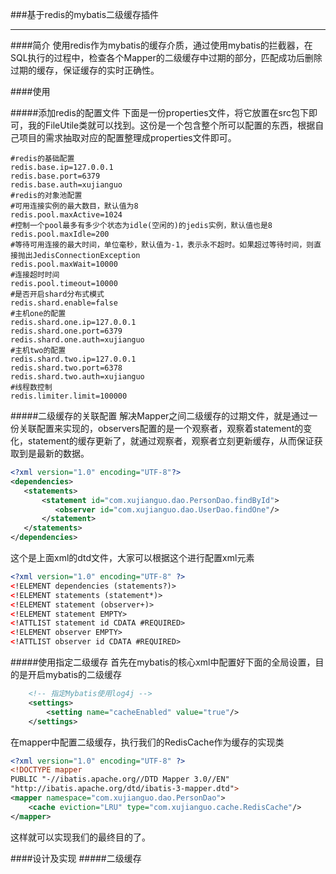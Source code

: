 ###基于redis的mybatis二级缓存插件
***
####简介
使用redis作为mybatis的缓存介质，通过使用mybatis的拦截器，在SQL执行的过程中，检查各个Mapper的二级缓存中过期的部分，匹配成功后删除过期的缓存，保证缓存的实时正确性。

####使用

#####添加redis的配置文件
下面是一份properties文件，将它放置在src包下即可，我的FileUtile类就可以找到。这份是一个包含整个所可以配置的东西，根据自己项目的需求抽取对应的配置整理成properties文件即可。
```properties
#redis的基础配置
redis.base.ip=127.0.0.1
redis.base.port=6379
redis.base.auth=xujianguo
#redis的对象池配置
#可用连接实例的最大数目，默认值为8
redis.pool.maxActive=1024
#控制一个pool最多有多少个状态为idle(空闲的)的jedis实例，默认值也是8
redis.pool.maxIdle=200
#等待可用连接的最大时间，单位毫秒，默认值为-1，表示永不超时。如果超过等待时间，则直接抛出JedisConnectionException
redis.pool.maxWait=10000
#连接超时时间
redis.pool.timeout=10000
#是否开启shard分布式模式
redis.shard.enable=false
#主机one的配置
redis.shard.one.ip=127.0.0.1
redis.shard.one.port=6379
redis.shard.one.auth=xujianguo
#主机two的配置
redis.shard.two.ip=127.0.0.1
redis.shard.two.port=6378
redis.shard.two.auth=xujianguo
#线程数控制
redis.limiter.limit=100000
```

#####二级缓存的关联配置
解决Mapper之间二级缓存的过期文件，就是通过一份关联配置来实现的，observers配置的是一个观察者，观察着statement的变化，statement的缓存更新了，就通过观察者，观察者立刻更新缓存，从而保证获取到是最新的数据。
```xml
<?xml version="1.0" encoding="UTF-8"?>
<dependencies>
   <statements>
       <statement id="com.xujianguo.dao.PersonDao.findById">
          <observer id="com.xujianguo.dao.UserDao.findOne"/>
       </statement>
   </statements>
</dependencies>
```
这个是上面xml的dtd文件，大家可以根据这个进行配置xml元素
```xml
<?xml version="1.0" encoding="UTF-8" ?>
<!ELEMENT dependencies (statements?)>
<!ELEMENT statements (statement*)>
<!ELEMENT statement (observer+)>
<!ELEMENT statement EMPTY>
<!ATTLIST statement id CDATA #REQUIRED>
<!ELEMENT observer EMPTY>
<!ATTLIST observer id CDATA #REQUIRED>
```

#####使用指定二级缓存
首先在mybatis的核心xml中配置好下面的全局设置，目的是开启mybatis的二级缓存
```xml
	<!-- 指定Mybatis使用log4j -->
	<settings>
		<setting name="cacheEnabled" value="true"/>
	</settings>
```
在mapper中配置二级缓存，执行我们的RedisCache作为缓存的实现类
```xml
<?xml version="1.0" encoding="UTF-8" ?>
<!DOCTYPE mapper
PUBLIC "-//ibatis.apache.org//DTD Mapper 3.0//EN"
"http://ibatis.apache.org/dtd/ibatis-3-mapper.dtd">
<mapper namespace="com.xujianguo.dao.PersonDao">
	<cache eviction="LRU" type="com.xujianguo.cache.RedisCache"/>
</mapper>
```
这样就可以实现我们的最终目的了。

####设计及实现
#####二级缓存